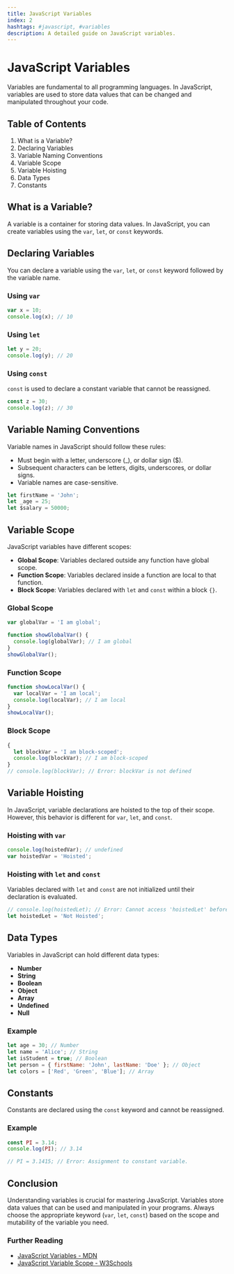 ```yaml
---
title: JavaScript Variables
index: 2
hashtags: #javascript, #variables
description: A detailed guide on JavaScript variables.
---
```


# JavaScript Variables
Variables are fundamental to all programming languages. In JavaScript, variables are used to store data values that can be changed and manipulated throughout your code.

## Table of Contents
1. What is a Variable?
2. Declaring Variables
3. Variable Naming Conventions
4. Variable Scope
5. Variable Hoisting
6. Data Types
7. Constants

## What is a Variable?
A variable is a container for storing data values. In JavaScript, you can create variables using the `var`, `let`, or `const` keywords.

## Declaring Variables
You can declare a variable using the `var`, `let`, or `const` keyword followed by the variable name.

### Using `var`
```javascript
var x = 10;
console.log(x); // 10
```

### Using `let`
```javascript
let y = 20;
console.log(y); // 20
```

### Using `const`
`const` is used to declare a constant variable that cannot be reassigned.

```javascript
const z = 30;
console.log(z); // 30
```

## Variable Naming Conventions
Variable names in JavaScript should follow these rules:
- Must begin with a letter, underscore (_), or dollar sign ($).
- Subsequent characters can be letters, digits, underscores, or dollar signs.
- Variable names are case-sensitive.

```javascript
let firstName = 'John';
let _age = 25;
let $salary = 50000;
```

## Variable Scope
JavaScript variables have different scopes:
- **Global Scope**: Variables declared outside any function have global scope.
- **Function Scope**: Variables declared inside a function are local to that function.
- **Block Scope**: Variables declared with `let` and `const` within a block `{}`.

### Global Scope
```javascript
var globalVar = 'I am global';

function showGlobalVar() {
  console.log(globalVar); // I am global
}
showGlobalVar();
```

### Function Scope
```javascript
function showLocalVar() {
  var localVar = 'I am local';
  console.log(localVar); // I am local
}
showLocalVar();
```

### Block Scope
```javascript
{
  let blockVar = 'I am block-scoped';
  console.log(blockVar); // I am block-scoped
}
// console.log(blockVar); // Error: blockVar is not defined
```

## Variable Hoisting
In JavaScript, variable declarations are hoisted to the top of their scope. However, this behavior is different for `var`, `let`, and `const`.

### Hoisting with `var`
```javascript
console.log(hoistedVar); // undefined
var hoistedVar = 'Hoisted';
```

### Hoisting with `let` and `const`
Variables declared with `let` and `const` are not initialized until their declaration is evaluated.

```javascript
// console.log(hoistedLet); // Error: Cannot access 'hoistedLet' before initialization
let hoistedLet = 'Not Hoisted';
```

## Data Types
Variables in JavaScript can hold different data types:
- **Number**
- **String**
- **Boolean**
- **Object**
- **Array**
- **Undefined**
- **Null**

### Example
```javascript
let age = 30; // Number
let name = 'Alice'; // String
let isStudent = true; // Boolean
let person = { firstName: 'John', lastName: 'Doe' }; // Object
let colors = ['Red', 'Green', 'Blue']; // Array
```

## Constants
Constants are declared using the `const` keyword and cannot be reassigned.

### Example
```javascript
const PI = 3.14;
console.log(PI); // 3.14

// PI = 3.1415; // Error: Assignment to constant variable.
```

## Conclusion
Understanding variables is crucial for mastering JavaScript. Variables store data values that can be used and manipulated in your programs. Always choose the appropriate keyword (`var`, `let`, `const`) based on the scope and mutability of the variable you need.

### Further Reading
- [JavaScript Variables - MDN](https://developer.mozilla.org/en-US/docs/Web/JavaScript/Guide/Grammar_and_types#Declarations)
- [JavaScript Variable Scope - W3Schools](https://www.w3schools.com/js/js_scope.asp)
```

